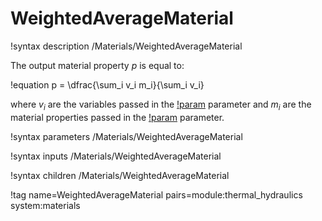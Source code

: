# WeightedAverageMaterial

!syntax description /Materials/WeightedAverageMaterial

The output material property $p$ is equal to:

!equation
p = \dfrac{\sum_i v_i m_i}{\sum_i v_i}

where $v_i$ are the variables passed in the [!param](/Materials/WeightedAverageMaterial/weights) parameter and
$m_i$ are the material properties passed in the [!param](/Materials/WeightedAverageMaterial/values) parameter.

!syntax parameters /Materials/WeightedAverageMaterial

!syntax inputs /Materials/WeightedAverageMaterial

!syntax children /Materials/WeightedAverageMaterial

!tag name=WeightedAverageMaterial pairs=module:thermal_hydraulics system:materials
